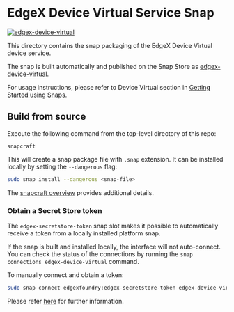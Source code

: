 # EdgeX Device Virtual Service Snap
[![edgex-device-virtual](https://snapcraft.io/edgex-device-virtual/badge.svg)](https://snapcraft.io/edgex-device-virtual)

This directory contains the snap packaging of the EdgeX Device Virtual device service.

The snap is built automatically and published on the Snap Store as [edgex-device-virtual].

For usage instructions, please refer to Device Virtual section in [Getting Started using Snaps][docs].

## Build from source
Execute the following command from the top-level directory of this repo:
```
snapcraft
```

This will create a snap package file with `.snap` extension. It can be installed locally by setting the `--dangerous` flag:
```bash
sudo snap install --dangerous <snap-file>
```

The [snapcraft overview](https://snapcraft.io/docs/snapcraft-overview) provides additional details.

### Obtain a Secret Store token
The `edgex-secretstore-token` snap slot makes it possible to automatically receive a token from a locally installed platform snap.

If the snap is built and installed locally, the interface will not auto-connect. You can check the status of the connections by running the `snap connections edgex-device-virtual` command.

To manually connect and obtain a token:
```bash
sudo snap connect edgexfoundry:edgex-secretstore-token edgex-device-virtual:edgex-secretstore-token
```

Please refer [here][secret-store-token] for further information.

[edgex-device-virtual]: https://snapcraft.io/edgex-device-virtual
[docs]: https://docs.edgexfoundry.org/2.3/getting-started/Ch-GettingStartedSnapUsers/#device-virtual
[secret-store-token]: https://docs.edgexfoundry.org/2.3/getting-started/Ch-GettingStartedSnapUsers/#secret-store-token

